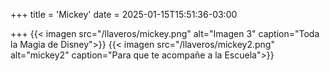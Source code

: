 +++
title = 'Mickey'
date = 2025-01-15T15:51:36-03:00

+++
{{< imagen src="/llaveros/mickey.png" alt="Imagen 3" caption="Toda la Magia de Disney">}}
{{< imagen src="/llaveros/mickey2.png" alt="mickey2" caption="Para que te acompañe a la Escuela">}}